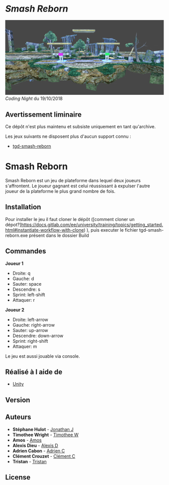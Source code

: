 # *Smash Reborn*

![image menu](Ressources/logo.png)
*Coding Night* du 19/10/2018

## Avertissement liminaire

Ce dépôt n'est plus maintenu et subsiste uniquement en tant qu'archive.

Les jeux suivants ne disposent plus d'aucun support connu :

- [tgd-smash-reborn](https://github.com/TeleGD/tgd-smash-reborn)

# Smash Reborn
Smash Reborn est un jeu de plateforme dans lequel deux joueurs s'affrontent. Le joueur gagnant est celui réussissant à expulser l'autre joueur de la plateforme le plus grand nombre de fois.

## Installation
Pour installer le jeu il faut cloner le dépôt ([comment cloner un dépot?]https://docs.gitlab.com/ee/university/training/topics/getting_started.html#instantiate-workflow-with-clone) ), puis executer le fichier tgd-smash-reborn.exe présent dans le dossier Build

## Commandes
**Joueur 1**
- Droite: q
- Gauche: d
- Sauter: space
- Descendre: s
- Sprint: left-shift
- Attaquer: r

**Joueur 2**
- Droite: left-arrow 
- Gauche: right-arrow
- Sauter: up-arrow
- Descendre: down-arrow
- Sprint: right-shift
- Attaquer: m

Le jeu est aussi jouable via console.

## Réalisé à l aide de
* [Unity](https://unity.com/)

## Version

## Auteurs
* **Stéphane Hulot** - [Jonathan J](https://github.com/stephane-hulot)
* **Timothee Wright** - [Timothee W](http://www.timotheewright.ovh/)
* **Amos** - [Amos](https://github.com/AmosGeorge)
* **Alexis Dieu** - [Alexis D](https://github.com/shdaemon)
* **Adrien Cabon** - [Adrien C](https://github.com/AdrienCabon)
* **Clément Crouzet** - [Clément C](https://github.com/CrouzetC)
* **Tristan** - [Tristan](https://github.com/TrisTOON)

## License
